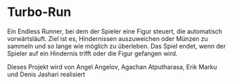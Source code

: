 # Turbo-Run
Ein Endless Runner, bei dem der Spieler eine Figur steuert, die automatisch vorwärtsläuft. Ziel ist es, Hindernissen auszuweichen oder Münzen zu sammeln und so lange wie möglich zu überleben. Das Spiel endet, wenn der Spieler auf ein Hindernis trifft oder die Figur gefangen wird. 

Dieses Projekt wird von Angel Angelov, Agachan Atputharasa, Erik Marku und Denis Jashari realisiert
